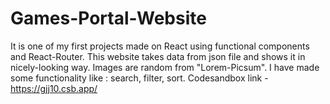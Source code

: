 # Games-Portal-Website

It is one of my first projects made on React using functional components and React-Router. This website takes data from json file and shows it in nicely-looking way. Images are random from "Lorem-Picsum".
I have made some functionality like : search, filter, sort. 
Codesandbox link - https://gjj10.csb.app/
